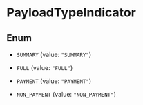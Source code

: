 

# PayloadTypeIndicator

## Enum


* `SUMMARY` (value: `"SUMMARY"`)

* `FULL` (value: `"FULL"`)

* `PAYMENT` (value: `"PAYMENT"`)

* `NON_PAYMENT` (value: `"NON_PAYMENT"`)



